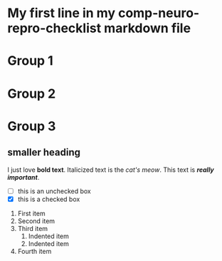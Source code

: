 # My first line in my comp-neuro-repro-checklist markdown file


# Group 1


# Group 2


# Group 3


## smaller heading
I just love **bold text**.
Italicized text is the *cat's meow*.
This text is ***really important***.

- [ ] this is an unchecked box
- [x] this is a checked box

1. First item
2. Second item
3. Third item
    1. Indented item
    2. Indented item
4. Fourth item 
